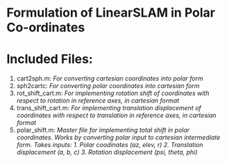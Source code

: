 # Formulation of LinearSLAM in Polar Co-ordinates

# Included Files:

1. cart2sph.m: *For converting cartesian coordinates into polar form*
2. sph2cartc: *For converting polar coordinates into cartesian form*
3. rot_shift_cart.m: *For implementing rotation shift of coordinates with respect to rotation in reference axes, in cartesian format*
4. trans_shift_cart.m: *For implementing translation displacement of coordinates with respect to translation in reference axes, in cartesian format*
5. polar_shift.m: *Master file for implementing total shift in polar coordinates. Works by converting polar input to cartesian intermediate form. Takes inputs:* 
*1. Polar coodinates (az, elev, r)*
*2. Translation displacement (a, b, c)*
*3. Rotation displacement (psi, theta, phi)*
